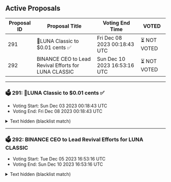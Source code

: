 ## Active Proposals

| Proposal ID | Proposal Title | Voting End Time | VOTED |
|-------------|----------------|-----------------|-------|
| 291 | 💎LUNA Classic to $0.01 cents ✅  | Fri Dec 08 2023 00:18:43 UTC | ⏳ NOT VOTED |
| 292 | BINANCE CEO to Lead Revival Efforts for LUNA CLASSIC | Sun Dec 10 2023 16:53:16 UTC | ⏳ NOT VOTED |

---

### 🗳 291: 💎LUNA Classic to $0.01 cents ✅ 
- Voting Start: Sun Dec 03 2023 00:18:43 UTC
- Voting End: Fri Dec 08 2023 00:18:43 UTC

<details>
<summary>Text hidden (blacklist match)</summary>
 
</details>

---

### 🗳 292: BINANCE CEO to Lead Revival Efforts for LUNA CLASSIC
- Voting Start: Tue Dec 05 2023 16:53:16 UTC
- Voting End: Sun Dec 10 2023 16:53:16 UTC

<details>
<summary>Text hidden (blacklist match)</summary>
 
</details>
